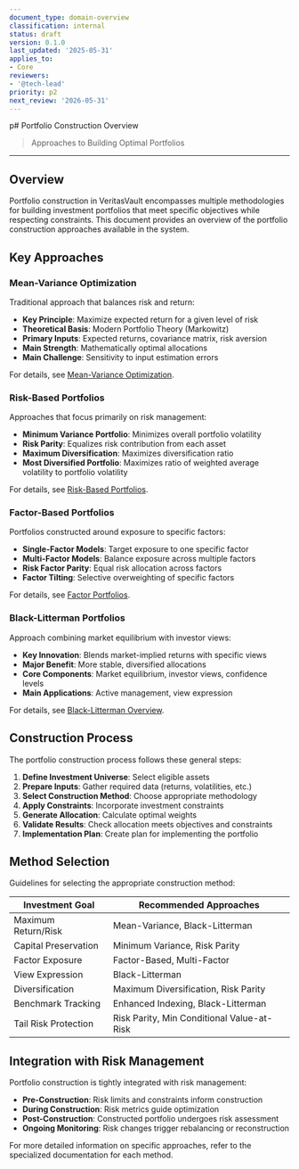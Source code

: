 ```yaml
---
document_type: domain-overview
classification: internal
status: draft
version: 0.1.0
last_updated: '2025-05-31'
applies_to:
- Core
reviewers:
- '@tech-lead'
priority: p2
next_review: '2026-05-31'
---
```


p# Portfolio Construction Overview

> Approaches to Building Optimal Portfolios

---

## Overview

Portfolio construction in VeritasVault encompasses multiple methodologies for building investment portfolios that meet specific objectives while respecting constraints. This document provides an overview of the portfolio construction approaches available in the system.

## Key Approaches

### Mean-Variance Optimization

Traditional approach that balances risk and return:

* **Key Principle**: Maximize expected return for a given level of risk
* **Theoretical Basis**: Modern Portfolio Theory (Markowitz)
* **Primary Inputs**: Expected returns, covariance matrix, risk aversion
* **Main Strength**: Mathematically optimal allocations
* **Main Challenge**: Sensitivity to input estimation errors

For details, see [Mean-Variance Optimization](./mean-variance-optimization.md).

### Risk-Based Portfolios

Approaches that focus primarily on risk management:

* **Minimum Variance Portfolio**: Minimizes overall portfolio volatility
* **Risk Parity**: Equalizes risk contribution from each asset
* **Maximum Diversification**: Maximizes diversification ratio
* **Most Diversified Portfolio**: Maximizes ratio of weighted average volatility to portfolio volatility

For details, see [Risk-Based Portfolios](./risk-based-portfolios.md).

### Factor-Based Portfolios

Portfolios constructed around exposure to specific factors:

* **Single-Factor Models**: Target exposure to one specific factor
* **Multi-Factor Models**: Balance exposure across multiple factors
* **Risk Factor Parity**: Equal risk allocation across factors
* **Factor Tilting**: Selective overweighting of specific factors

For details, see [Factor Portfolios](../factor-portfolios.md).

### Black-Litterman Portfolios

Approach combining market equilibrium with investor views:

* **Key Innovation**: Blends market-implied returns with specific views
* **Major Benefit**: More stable, diversified allocations
* **Core Components**: Market equilibrium, investor views, confidence levels
* **Main Applications**: Active management, view expression

For details, see [Black-Litterman Overview](black-litterman/black-litterman-overview.md).

## Construction Process

The portfolio construction process follows these general steps:

1. **Define Investment Universe**: Select eligible assets
2. **Prepare Inputs**: Gather required data (returns, volatilities, etc.)
3. **Select Construction Method**: Choose appropriate methodology
4. **Apply Constraints**: Incorporate investment constraints
5. **Generate Allocation**: Calculate optimal weights
6. **Validate Results**: Check allocation meets objectives and constraints
7. **Implementation Plan**: Create plan for implementing the portfolio

## Method Selection

Guidelines for selecting the appropriate construction method:

| Investment Goal | Recommended Approaches |
|-----------------|------------------------|
| Maximum Return/Risk | Mean-Variance, Black-Litterman |
| Capital Preservation | Minimum Variance, Risk Parity |
| Factor Exposure | Factor-Based, Multi-Factor |
| View Expression | Black-Litterman |
| Diversification | Maximum Diversification, Risk Parity |
| Benchmark Tracking | Enhanced Indexing, Black-Litterman |
| Tail Risk Protection | Risk Parity, Min Conditional Value-at-Risk |

## Integration with Risk Management

Portfolio construction is tightly integrated with risk management:

* **Pre-Construction**: Risk limits and constraints inform construction
* **During Construction**: Risk metrics guide optimization
* **Post-Construction**: Constructed portfolio undergoes risk assessment
* **Ongoing Monitoring**: Risk changes trigger rebalancing or reconstruction

For more detailed information on specific approaches, refer to the specialized documentation for each method.
